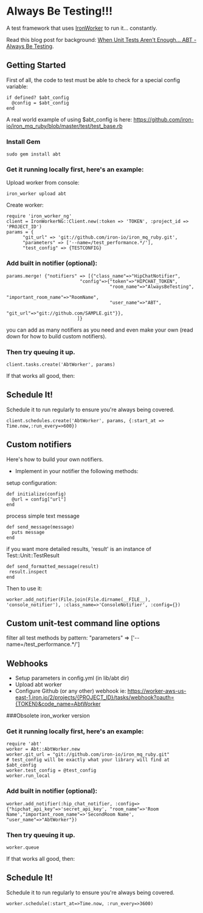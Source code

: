 # Always Be Testing!!!

A test framework that uses [IronWorker](http://www.iron.io) to run it... constantly. 

Read this blog post for background: [When Unit Tests Aren't Enough... ABT - Always Be Testing](http://blog.iron.io/2012/02/when-unit-tests-arent-enough-abt-always.html).

## Getting Started

First of all, the code to test must be able to check for a special config variable:

    if defined? $abt_config
      @config = $abt_config
    end

A real world example of using $abt_config is here: https://github.com/iron-io/iron_mq_ruby/blob/master/test/test_base.rb

### Install Gem

    sudo gem install abt

### Get it running locally first, here's an example:


 Upload worker from console:

    iron_worker upload abt

 Create worker:

    require 'iron_worker_ng'
    client = IronWorkerNG::Client.new(:token => 'TOKEN', :project_id => 'PROJECT_ID')
    params = {
          "git_url" => 'git://github.com/iron-io/iron_mq_ruby.git',
          "parameters" => ['--name=/test_performance.*/'],
          "test_config" => {TESTCONFIG}

### Add built in notifier (optional):

    params.merge! {"notifiers" => [{"class_name"=>"HipChatNotifier",
                               "config"=>{"token"=>"HIPCHAT_TOKEN",
                                          "room_name"=>"AlwaysBeTesting",
                                          "important_room_name"=>"RoomName",
                                          "user_name"=>"ABT",
                                          "git_url"=>"git://github.com/SAMPLE.git"}},
                              ]}


you can add as many notifiers as you need and even make your own (read down for how to build custom notifiers).

### Then try queuing it up.

    client.tasks.create('AbtWorker', params)

If that works all good, then:

## Schedule It!

Schedule it to run regularly to ensure you're always being covered.

    client.schedules.create('AbtWorker', params, {:start_at => Time.now,:run_every=>600})

## Custom notifiers

Here's how to build your own notifiers.

* Implement in your notifier the following methods:

setup configuration:

    def initialize(config)
      @url = config["url"]
    end

process simple text message

    def send_message(message)
      puts message
    end

if you want more detailed results, 'result' is an instance of Test::Unit::TestResult

    def send_formatted_message(result)
     result.inspect
    end

Then to use it:

    worker.add_notifier(File.join(File.dirname(__FILE__), 'console_notifier'), :class_name=>'ConsoleNotifier', :config={})


## Custom unit-test command line options

filter all test methods by pattern:
    "parameters" => ['--name=/test_performance.*/']

## Webhooks
* Setup parameters in config.yml (in lib/abt dir)
* Upload abt worker
* Configure Github (or any other) webhook ie: https://worker-aws-us-east-1.iron.io/2/projects/{PROJECT_ID}/tasks/webhook?oauth={TOKEN}&code_name=AbtWorker



###Obsolete iron_worker version

### Get it running locally first, here's an example:

    require 'abt'
    worker = Abt::AbtWorker.new
    worker.git_url = "git://github.com/iron-io/iron_mq_ruby.git"
    # test_config will be exactly what your library will find at $abt_config
    worker.test_config = @test_config
    worker.run_local

### Add built in notifier (optional):

    worker.add_notifier(:hip_chat_notifier, :config=>{"hipchat_api_key"=>'secret_api_key', "room_name"=>'Room Name',"important_room_name"=>'SecondRoom Name', "user_name"=>"AbtWorker"})

### Then try queuing it up.

    worker.queue

If that works all good, then:

## Schedule It!

Schedule it to run regularly to ensure you're always being covered.

    worker.schedule(:start_at=>Time.now, :run_every=>3600)
